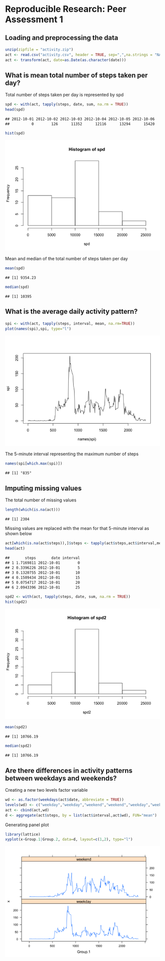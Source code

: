 # Reproducible Research: Peer Assessment 1


## Loading and preprocessing the data


```r
unzip(zipfile = "activity.zip")
act <- read.csv("activity.csv", header = TRUE, sep=",",na.strings = "NA")
act <- transform(act, date=as.Date(as.character(date)))
```

## What is mean total number of steps taken per day?

Total number of steps taken per day is represented by spd

```r
spd <- with(act, tapply(steps, date, sum, na.rm = TRUE))
head(spd)
```

```
## 2012-10-01 2012-10-02 2012-10-03 2012-10-04 2012-10-05 2012-10-06 
##          0        126      11352      12116      13294      15420
```


```r
hist(spd)
```

![](PA1_template_files/figure-html/unnamed-chunk-3-1.png)

Mean and median of the total number of steps taken per day

```r
mean(spd)
```

```
## [1] 9354.23
```

```r
median(spd)
```

```
## [1] 10395
```

## What is the average daily activity pattern?


```r
spi <- with(act, tapply(steps, interval, mean, na.rm=TRUE))
plot(names(spi),spi, type="l")
```

![](PA1_template_files/figure-html/unnamed-chunk-5-1.png)


The 5-minute interval representing the maximum number of steps

```r
names(spi[which.max(spi)])
```

```
## [1] "835"
```
## Imputing missing values

The total number of missing values 

```r
length(which(is.na(act)))
```

```
## [1] 2304
```

Missing values are replaced with the mean for that 5-minute interval as shown below

```r
act[which(is.na(act$steps)),]$steps <- tapply(act$steps,act$interval,mean, na.rm=TRUE)
head(act)
```

```
##       steps       date interval
## 1 1.7169811 2012-10-01        0
## 2 0.3396226 2012-10-01        5
## 3 0.1320755 2012-10-01       10
## 4 0.1509434 2012-10-01       15
## 5 0.0754717 2012-10-01       20
## 6 2.0943396 2012-10-01       25
```


```r
spd2 <- with(act, tapply(steps, date, sum, na.rm = TRUE))
hist(spd2)
```

![](PA1_template_files/figure-html/unnamed-chunk-9-1.png)

```r
mean(spd2)
```

```
## [1] 10766.19
```

```r
median(spd2)
```

```
## [1] 10766.19
```
## Are there differences in activity patterns between weekdays and weekends?

Creating a new two levels factor variable

```r
wd <- as.factor(weekdays(act$date, abbreviate = TRUE))
levels(wd) <- c("weekday","weekday","weekend","weekend","weekday","weekday","weekday")
act <- cbind(act,wd)
d <- aggregate(act$steps, by = list(act$interval,act$wd), FUN="mean")
```

Generating panel plot

```r
library(lattice)
xyplot(x~Group.1|Group.2, data=d, layout=c(1,2), type="l")
```

![](PA1_template_files/figure-html/unnamed-chunk-11-1.png)
